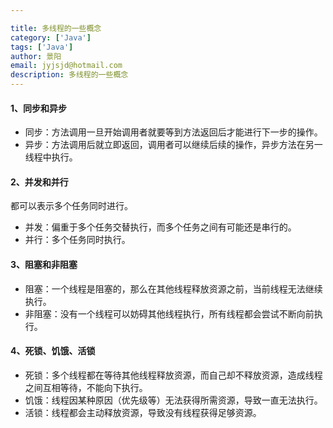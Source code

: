 ```yaml
---

title: 多线程的一些概念
category: ['Java']
tags: ['Java']
author: 景阳
email: jyjsjd@hotmail.com
description: 多线程的一些概念
---
```


#### 1、同步和异步
* 同步：方法调用一旦开始调用者就要等到方法返回后才能进行下一步的操作。
* 异步：方法调用后就立即返回，调用者可以继续后续的操作，异步方法在另一线程中执行。

#### 2、并发和并行
都可以表示多个任务同时进行。
* 并发：偏重于多个任务交替执行，而多个任务之间有可能还是串行的。
* 并行：多个任务同时执行。

#### 3、阻塞和非阻塞
* 阻塞：一个线程是阻塞的，那么在其他线程释放资源之前，当前线程无法继续执行。
* 非阻塞：没有一个线程可以妨碍其他线程执行，所有线程都会尝试不断向前执行。

#### 4、死锁、饥饿、活锁
* 死锁：多个线程都在等待其他线程释放资源，而自己却不释放资源，造成线程之间互相等待，不能向下执行。
* 饥饿：线程因某种原因（优先级等）无法获得所需资源，导致一直无法执行。
* 活锁：线程都会主动释放资源，导致没有线程获得足够资源。

